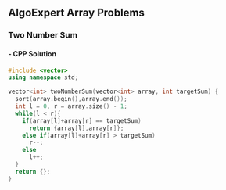 ## AlgoExpert Array Problems

### Two Number Sum

#### - CPP Solution
```cpp
#include <vector>
using namespace std;

vector<int> twoNumberSum(vector<int> array, int targetSum) {
  sort(array.begin(),array.end());
  int l = 0, r = array.size() - 1;
  while(l < r){
    if(array[l]+array[r] == targetSum)
      return {array[l],array[r]};
    else if(array[l]+array[r] > targetSum)
      r--;
    else
      l++;
  }
  return {};
}
```
